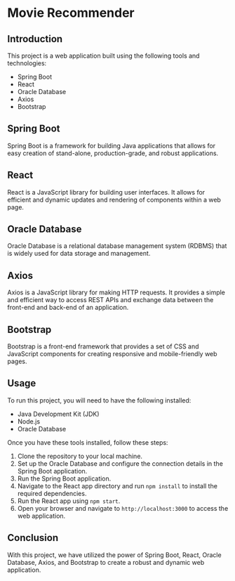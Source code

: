# Movie Recommender

## Introduction
This project is a web application built using the following tools and technologies:

- Spring Boot
- React
- Oracle Database
- Axios
- Bootstrap

## Spring Boot
Spring Boot is a framework for building Java applications that allows for easy creation of stand-alone, production-grade, and robust applications.

## React
React is a JavaScript library for building user interfaces. It allows for efficient and dynamic updates and rendering of components within a web page.

## Oracle Database
Oracle Database is a relational database management system (RDBMS) that is widely used for data storage and management.

## Axios
Axios is a JavaScript library for making HTTP requests. It provides a simple and efficient way to access REST APIs and exchange data between the front-end and back-end of an application.

## Bootstrap
Bootstrap is a front-end framework that provides a set of CSS and JavaScript components for creating responsive and mobile-friendly web pages.

## Usage
To run this project, you will need to have the following installed:

- Java Development Kit (JDK)
- Node.js
- Oracle Database

Once you have these tools installed, follow these steps:

1. Clone the repository to your local machine.
2. Set up the Oracle Database and configure the connection details in the Spring Boot application.
3. Run the Spring Boot application.
4. Navigate to the React app directory and run `npm install` to install the required dependencies.
5. Run the React app using `npm start`.
6. Open your browser and navigate to `http://localhost:3000` to access the web application.

## Conclusion
With this project, we have utilized the power of Spring Boot, React, Oracle Database, Axios, and Bootstrap to create a robust and dynamic web application.

